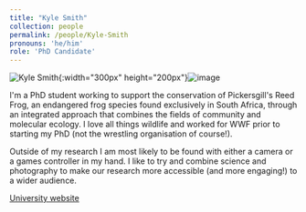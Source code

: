```yaml
---
title: "Kyle Smith"
collection: people
permalink: /people/Kyle-Smith
pronouns: 'he/him'
role: 'PhD Candidate'
---
```


![Kyle Smith](kas.JPG){:width="300px" height="200px"}![image](https://github.com/Freshwater-Networks-Lab/freshwater-networks-lab.github.io/assets/155756939/9ad4dda3-631b-4609-9969-498d02eee3c1)

I'm a PhD student working to support the conservation of Pickersgill's Reed Frog, an endangered frog species found exclusively in South Africa, through an integrated approach that combines the fields of community and molecular ecology. I love all things wildlife and worked for WWF prior to starting my PhD (not the wrestling organisation of course!).

Outside of my research I am most likely to be found with either a camera or a games controller in my hand. I like to try and combine science and photography to make our research more accessible (and more engaging!) to a wider audience.

[University website](https://profiles.cardiff.ac.uk/research-staff/smithka9)
